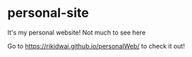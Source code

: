 # personal-site

It's my personal website! Not much to see here

Go to https://rikidwai.github.io/personalWeb/ to check it out!
